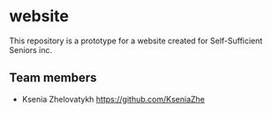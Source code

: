 # website

This repository is a prototype for a website created for Self-Sufficient Seniors inc.

## Team members

- Ksenia Zhelovatykh <https://github.com/KseniaZhe>
